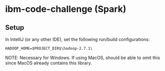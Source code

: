 # ibm-code-challenge (Spark)

## Setup
In IntelliJ (or any other IDE), set the following run/build configurations:
```
HADOOP_HOME=$PROJECT_DIR$\hadoop-2.7.1\
```

NOTE: Necessary for Windows. If using MacOS, should be able to omit this since MacOS already contains this library.